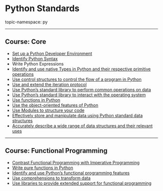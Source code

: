 # Python Standards

topic-namespace: py

---
## Course: Core

- [Set up a Python Developer Environment](./core/set-up-a-python-developer-environment.md)
- [Identify Python Syntax](./core/identify-python-syntax.md)
- Write Python Expressions
- [Identify and use native Types in Python and their respective primitive operations](./core/identify-and-use-native-types-in-python-and-their-respective-primitive-operations.md)
- [Use control structures to control the flow of a program in Python](./core/use-control-structures-to-control-the-flow-of-a-program-in-python.md)
- [Use and extend the iteration protocol](./core/use-and-extend-the-iteration-protocol.md)
- [Use Python’s standard library to perform common operations on data](./core/use-pythons-standard-library-to-perform-common-operations-on-data.md)
- [Use Python’s standard library to interact with the operating system](./core/use-pythons-standard-library-to-interact-with-the-operating-system.md)
- [Use functions in Python](./core/use-functions-in-python.md)
- [Use the object-oriented features of Python](./core/use-the-object-oriented-features-of-python.md)
- [Use Modules to structure your code ](./core/use-modules-to-structure-your-code.md)
- [Effectively store and manipulate data using Python standard data structures](./core/effectively-store-and-manipulate-data-using-python-standard-data-structures.md)
- [Accurately describe a wide range of data structures and their relevant uses](./core/accurately-describe-a-wide-range-of-data-structures-and-relevant-uses.md)


---
## Course: Functional Programming


- [Contrast Functional Programming with Imperative Programming](./functional-programming/contrast-functional-programming-with-imperative-programming.md)
- [Write pure functions in Python](./functional-programming/write-pure-functions-in-python.md)
- [Identify and use Python’s functional programming features](./functional-programming/identify-and-use-pythons-functional-programming-features.md)
- [Use comprehensions to transform data](./functional-programming/use-comprehensions-to-transform-data.md)
- [Use libraries to provide extended support for functional programming](./functional-programming/use-libraries-to-provide-extended-support-for-functional-programming.md)
